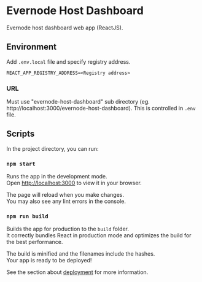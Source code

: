 # Evernode Host Dashboard
Evernode host dashboard web app (ReactJS).

## Environment
Add `.env.local` file and specify registry address.
```
REACT_APP_REGISTRY_ADDRESS=<Registry address>
```

### URL
Must use "evernode-host-dashboard" sub directory (eg. http://localhost:3000/evernode-host-dashboard). This is controlled in `.env` file.

## Scripts

In the project directory, you can run:

### `npm start`

Runs the app in the development mode.\
Open [http://localhost:3000](http://localhost:3000) to view it in your browser.

The page will reload when you make changes.\
You may also see any lint errors in the console.

### `npm run build`

Builds the app for production to the `build` folder.\
It correctly bundles React in production mode and optimizes the build for the best performance.

The build is minified and the filenames include the hashes.\
Your app is ready to be deployed!

See the section about [deployment](https://facebook.github.io/create-react-app/docs/deployment) for more information.
